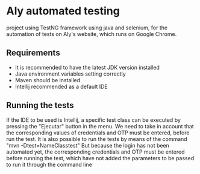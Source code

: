 # Aly automated testing
project using TestNG framework using java and selenium, for the automation of tests on Aly's website, which runs on Google Chrome.

## Requirements

- It is recommended to have the latest JDK version installed
- Java environment variables setting correctly
- Maven should be installed
- Intellij recommended as a default IDE

## Running the tests

If the IDE to be used is Intellij, a specific test class can be executed by pressing the "Ejecutar" button in the menu. We need to take in account that the corresponding values of credentials and OTP must be entered, before run the test. It is also possible to run the tests by means of the command
      "mvn -Dtest=NameClasstest"
But because the login has not been automated yet, the corresponding credentials and OTP must be entered before running the test, which have not added the parameters to be passed to run it through the command line
